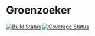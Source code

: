 # Groenzoeker

[![Build Status](https://travis-ci.org/stadbron/groenzoeker.svg?branch=master)](https://travis-ci.org/stadbron/groenzoeker) [![Coverage Status](https://coveralls.io/repos/github/stadbron/groenzoeker/badge.svg?branch=master)](https://coveralls.io/github/stadbron/groenzoeker?branch=master)
